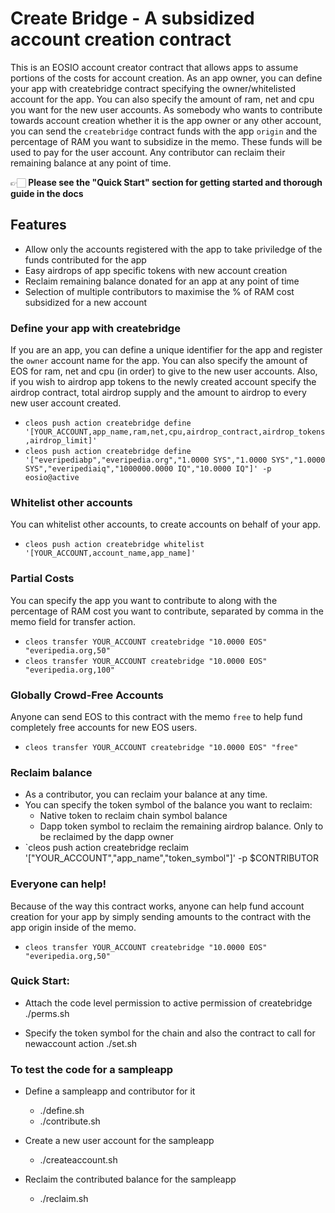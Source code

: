 # Create Bridge - A subsidized account creation contract

This is an EOSIO account creator contract that allows apps to assume portions of the costs for account creation.
As an app owner, you can define your app with createbridge contract specifying the owner/whitelisted account for the app. You can also specify the amount of ram, net and cpu you want for the new user accounts. 
As somebody who wants to contribute towards account creation whether it is the app owner or any other account, you can send the `createbridge` contract funds with the app `origin` and the percentage of RAM you want to subsidize in the memo. These funds will be used to pay for the user account.
Any contributor can reclaim their remaining balance at any point of time.

👉🏻 **Please see the "Quick Start" section for getting started and thorough guide in the docs**

## Features

- Allow only the accounts registered with the app to take priviledge of the funds contributed for the app 
- Easy airdrops of app specific tokens with new account creation
- Reclaim remaining balance donated for an app at any point of time
- Selection of multiple contributors to maximise the % of RAM cost subsidized for a new account


### Define your app with createbridge

If you are an app, you can define a unique identifier for the app and register the `owner` account name for the app. 
You can also specify the amount of EOS for ram, net and cpu (in order) to give to the new user accounts. 
Also, if you wish to airdrop app tokens to the newly created account specify the airdrop contract, total airdrop supply
and the amount to airdrop to every new user account created. 
- `cleos push action createbridge define '[YOUR_ACCOUNT,app_name,ram,net,cpu,airdrop_contract,airdrop_tokens,airdrop_limit]'`
- `cleos push action createbridge define '["everipediabp","everipedia.org","1.0000 SYS","1.0000 SYS","1.0000 SYS","everipediaiq","1000000.0000 IQ","10.0000 IQ"]' -p eosio@active`

### Whitelist other accounts

You can whitelist other accounts, to create accounts on behalf of your app.
-  `cleos push action createbridge whitelist '[YOUR_ACCOUNT,account_name,app_name]'`

### Partial Costs

You can specify the app you want to contribute to along with the percentage of RAM cost you want to contribute, separated by comma in the memo field for transfer action.
- `cleos transfer YOUR_ACCOUNT createbridge "10.0000 EOS" "everipedia.org,50"`
- `cleos transfer YOUR_ACCOUNT createbridge "10.0000 EOS" "everipedia.org,100"`


### Globally Crowd-Free Accounts

Anyone can send EOS to this contract with the memo `free` to help fund completely free accounts for new EOS users.
- `cleos transfer YOUR_ACCOUNT createbridge "10.0000 EOS" "free"`


### Reclaim balance
- As a contributor, you can reclaim your balance at any time.
- You can specify the token symbol of the balance you want to reclaim:
    - Native token to reclaim chain symbol balance
    - Dapp token symbol to reclaim the remaining airdrop balance. Only to be reclaimed by the dapp owner
- `cleos push action createbridge reclaim '["YOUR_ACCOUNT","app_name","token_symbol"]' -p $CONTRIBUTOR

### Everyone can help!

Because of the way this contract works, anyone can help fund account creation for your app by simply sending amounts
to the contract with the app origin inside of the memo.
- `cleos transfer YOUR_ACCOUNT createbridge "10.0000 EOS" "everipedia.org,50"`

### Quick Start:
- Attach the code level permission to active permission of createbridge
    ./perms.sh

- Specify the token symbol for the chain and also the contract to call for newaccount action
    ./set.sh

### To test the code for a sampleapp
- Define a sampleapp and contributor for it
    - ./define.sh
    - ./contribute.sh

- Create a new user account for the sampleapp
    - ./createaccount.sh

- Reclaim the contributed balance for the sampleapp
    - ./reclaim.sh
